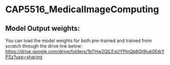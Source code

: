# CAP5516_MedicalImageComputing


## Model Output weights:
You can load the model weights for both pre-trained and trained from scratch through the drive link below:
https://drive.google.com/drive/folders/1bTHw2QlLExUYPInQb6Gt9luk0EtkYPSz?usp=sharing
